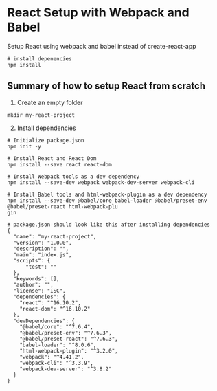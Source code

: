 # React Setup with Webpack and Babel

Setup React using webpack and babel instead of create-react-app

```
# install depenencies
npm install
```

## Summary of how to setup React from scratch

1. Create an empty folder

```
mkdir my-react-project
```

2. Install dependencies

```
# Initialize package.json
npm init -y

# Install React and React Dom
npm install --save react react-dom

# Install Webpack tools as a dev dependency
npm install --save-dev webpack webpack-dev-server webpack-cli

# Install Babel tools and html-webpack-plugin as a dev dependency
npm install --save-dev @babel/core babel-loader @babel/preset-env @babel/preset-react html-webpack-plu
gin

# package.json should look like this after installing dependencies
{
  "name": "my-react-project",
  "version": "1.0.0",
  "description": "",
  "main": "index.js",
  "scripts": {
      "test": ""
  },
  "keywords": [],
  "author": "",
  "license": "ISC",
  "dependencies": {
    "react": "^16.10.2",
    "react-dom": "^16.10.2"
  },
  "devDependencies": {
    "@babel/core": "^7.6.4",
    "@babel/preset-env": "^7.6.3",
    "@babel/preset-react": "^7.6.3",
    "babel-loader": "^8.0.6",
    "html-webpack-plugin": "^3.2.0",
    "webpack": "^4.41.2",
    "webpack-cli": "^3.3.9",
    "webpack-dev-server": "^3.8.2"
  }
}
```
